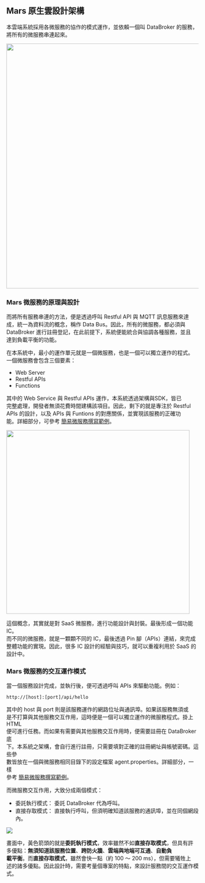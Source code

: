 ## Mars 原生雲設計架構

本雲端系統採用各微服務的協作的模式運作，並依賴一個叫 DataBroker 的服務，  
將所有的微服務串連起來。
  
<img src="https://test.mars-cloud.com/images/1713405966074.jpg" width="640"></img>

### Mars 微服務的原理與設計
  
而將所有服務串連的方法，便是透過呼叫 Restful API 與 MQTT 訊息服務來達  
成，統一為資料流的概念，稱作 Data Bus。因此，所有的微服務，都必須與  
DataBroker 進行註冊登記，在此前提下，系統便能統合與協調各種服務，並且  
達到負載平衡的功能。  

在本系統中，最小的運作單元就是一個微服務，也是一個可以獨立運作的程式。  
一個微服務會包含三個要素：

- Web Server
- Restful APIs
- Functions

其中的 Web Service 與 Restful APIs 運作，本系統透過架構與SDK，皆已  
完整處理，開發者無須花費時間建構該項目。因此，剩下的就是專注於 Restful  
APIs 的設計，以及 APIs 與 Funtions 的對應關係，並實現該服務的正確功  
能。詳細部分，可參考 [簡易微服務撰寫範例](/Services/SimpleService)。  

<img src="https://test.mars-cloud.com/images/1713409008905.jpg" width="480"></img>
    
這個概念，其實就是對 SaaS 微服務，進行功能設計與封裝。最後形成一個功能IC。  
而不同的微服務，就是一顆顆不同的 IC，最後透過 Pin 腳（APIs）連結，來完成  
整體功能的實現。因此，很多 IC 設計的經驗與技巧，就可以重複利用於 SaaS 的  
設計中。  

### Mars 微服務的交互運作模式

當一個服務設計完成，並執行後，便可透過呼叫 APIs 來驅動功能。例如：  
  
```
http://[host]:[port]/api/hello
```

其中的 host 與 port 則是該服務運作的網路位址與通訊埠。如果該服務無須或  
是不打算與其他服務交互作用，這時便是一個可以獨立運作的微服務程式。掛上 HTML  
便可進行任務。而如果有需要與其他服務交互作用時，便需要註冊在 DataBroker 底  
下。本系統之架構，會自行進行註冊，只需要填對正確的註冊網址與帳號密碼。這些參  
數皆放在一個與微服務相同目錄下的設定檔案 agent.properties。詳細部分，一樣  
參考 [簡易微服務撰寫範例](/Services/SimpleService)。   

而微服務交互作用，大致分成兩個模式：  
  
- 委託執行模式： 委託 DataBroker 代為呼叫。
- 直接存取模式： 直接執行呼叫，但須明確知道該服務的通訊埠，並在同個網段內。

<img src="https://test.mars-cloud.com/images/1713411327233.jpg"></img>

畫面中，黃色箭頭的就是**委託執行模式**，效率雖然不如**直接存取模式**，但具有許  
多優點：**無須知道該服務位置**、**跨防火牆**、**雲端與地端可互通**、**自動負  
載平衡**。而**直接存取模式**，雖然會快一點（約 100 ～ 200 ms），但需要犧牲上    
述的諸多優點。因此設計時，需要考量個專案的特點，來設計服務間的交互運作模式。  
  

